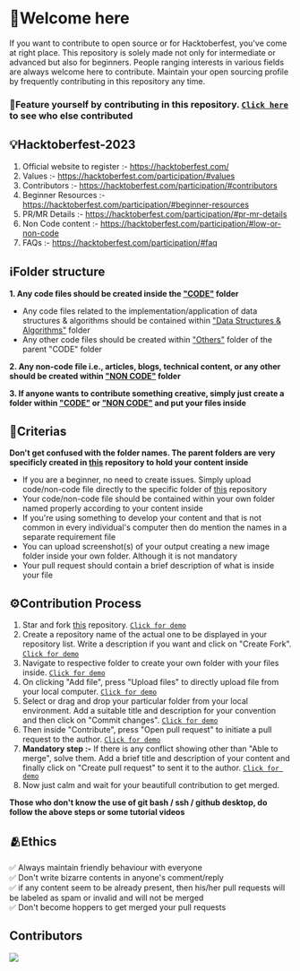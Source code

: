 # 🌸Welcome here

If you want to contribute to open source or for Hacktoberfest, you've come at right place. This repository is solely made not only for intermediate or advanced but also for beginners. People ranging interests in various fields are always welcome here to contribute. Maintain your open sourcing profile by frequently contributing in this repository any time.

### 👑Feature yourself by contributing in this repository. [`Click here`](https://github.com/RitamPaul/Beginner-Friendly/blob/main/CONTRIBUTING.md#contributors) to see who else contributed

## 💡Hacktoberfest-2023

1. Official website to register :- https://hacktoberfest.com/
2. Values :- https://hacktoberfest.com/participation/#values
3. Contributors :- https://hacktoberfest.com/participation/#contributors
4. Beginner Resources :- https://hacktoberfest.com/participation/#beginner-resources
5. PR/MR Details :- https://hacktoberfest.com/participation/#pr-mr-details
6. Non Code content :- https://hacktoberfest.com/participation/#low-or-non-code
7. FAQs :- https://hacktoberfest.com/participation/#faq

## ℹ️Folder structure

**1. Any code files should be created inside the ["CODE"](https://github.com/RitamPaul/Beginner-Friendly/tree/main/CODE) folder**

- Any code files related to the implementation/application of data structures & algorithms should be contained within ["Data Structures & Algorithms"](https://github.com/RitamPaul/Beginner-Friendly/tree/main/CODE/Data%20Structures%20%26%20Algorithms) folder
- Any other code files should be created within ["Others"](https://github.com/RitamPaul/Beginner-Friendly/tree/main/CODE/Others) folder of the parent "CODE" folder

**2. Any non-code file i.e., articles, blogs, technical content, or any other should be created within ["NON CODE"](https://github.com/RitamPaul/Beginner-Friendly/tree/main/NON%20CODE) folder**

**3. If anyone wants to contribute something creative, simply just create a folder within ["CODE"](https://github.com/RitamPaul/Beginner-Friendly/tree/main/CODE) or ["NON CODE"](https://github.com/RitamPaul/Beginner-Friendly/tree/main/NON%20CODE) and put your files inside**

## 📝Criterias

**Don't get confused with the folder names. The parent folders are very specificly created in [this](https://github.com/RitamPaul/Beginner-Friendly) repository to hold your content inside**

- If you are a beginner, no need to create issues. Simply upload code/non-code file directly to the specific folder of [this](https://github.com/RitamPaul/Beginner-Friendly) repository
- Your code/non-code file should be contained within your own folder named properly according to your content inside
- If you're using something to develop your content and that is not common in every individual's computer then do mention the names in a separate requirement file
- You can upload screenshot(s) of your output creating a new image folder inside your own folder. Although it is not mandatory
- Your pull request should contain a brief description of what is inside your file

## ⚙️Contribution Process

1. Star and fork [this](https://github.com/RitamPaul/Beginner-Friendly) repository. [`Click for demo`](https://github.com/RitamPaul/Beginner-Friendly/blob/main/img/fork.png?raw=true)
2. Create a repository name of the actual one to be displayed in your repository list. Write a description if you want and click on "Create Fork". [`Click for demo`](https://github.com/RitamPaul/Beginner-Friendly/blob/main/img/fork%20deatils%20within%20personal%20id.png?raw=true)
3. Navigate to respective folder to create your own folder with your files inside. [`Click for demo`](https://github.com/RitamPaul/Beginner-Friendly/blob/main/img/direct%20to%20particular%20folder.png?raw=true)
4. On clicking "Add file", press "Upload files" to directly upload file from your local computer. [`Click for demo`](https://github.com/RitamPaul/Beginner-Friendly/blob/main/img/directly%20upload%20using%20add%20file.png?raw=true)
5. Select or drag and drop your particular folder from your local environment. Add a suitable title and description for your convention and then click on "Commit changes". [`Click for demo`](https://github.com/RitamPaul/Beginner-Friendly/blob/main/img/drag%20and%20drop%20and%20commit.png?raw=true)
6. Then inside "Contribute", press "Open pull request" to initiate a pull request to the author. [`Click for demo`](https://github.com/RitamPaul/Beginner-Friendly/blob/main/img/open%20pull%20request.png?raw=true)
7. **Mandatory step :-** If there is any conflict showing other than "Able to merge", solve them. Add a brief title and description of your content and finally click on "Create pull request" to sent it to the author. [`Click for demo`](https://github.com/RitamPaul/Beginner-Friendly/blob/main/img/title%20description%20for%20pull%20request.png?raw=true)
8. Now just calm and wait for your beautifull contribution to get merged.

**Those who don't know the use of git bash / ssh / github desktop, do follow the above steps or some tutorial videos**

## 🫂Ethics

✅ Always maintain friendly behaviour with everyone <br>
✅ Don't write bizarre contents in anyone's comment/reply <br>
✅ if any content seem to be already present, then his/her pull requests will be labeled as spam or invalid and will not be merged <br>
✅ Don't become hoppers to get merged your pull requests <br>

## Contributors

<a href="https://github.com/RitamPaul/Beginner-Friendly/graphs/contributors">
  <img src="https://contrib.rocks/image?repo=RitamPaul/Beginner-Friendly" />
</a>
